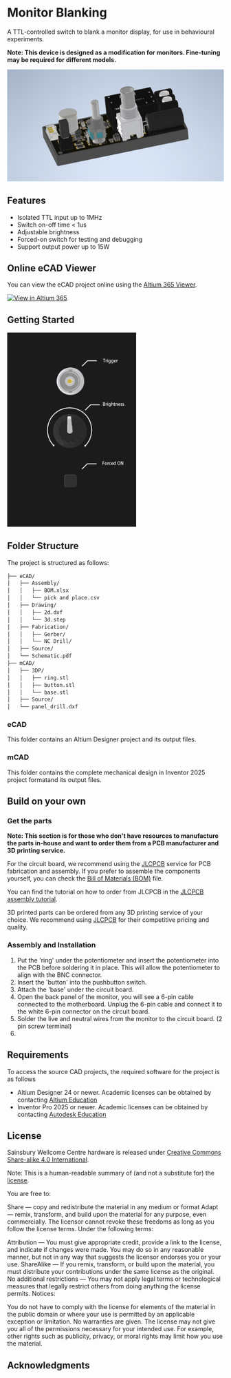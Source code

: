 # Monitor Blanking

A TTL-controlled switch to blank a monitor display, for use in behavioural experiments.

**Note: This device is designed as a modification for monitors. Fine-tuning may be required for different models.**

![Assembled](img/assembled.png)

## Features

- Isolated TTL input up to 1MHz
- Switch on-off time < 1us
- Adjustable brightness
- Forced-on switch for testing and debugging
- Support output power up to 15W

## Online eCAD Viewer

You can view the eCAD project online using the [Altium 365 Viewer](https://sainsburywellcomecentre.github.io/fablab/).

[![View in Altium 365](https://img.shields.io/badge/View%20in-Altium%20365-blue?logo=altium&logoColor=white)](https://sainsburywellcomecentre.github.io/fablab/)

## Getting Started

<img src="img/panel.png" alt="Panel" width="300"/>

## Folder Structure

The project is structured as follows:

```bash
├── eCAD/
│   ├── Assembly/
│   │   ├── BOM.xlsx
│   │   └── pick and place.csv
│   ├── Drawing/
│   │   ├── 2d.dxf
│   │   └── 3d.step
│   ├── Fabrication/
│   │   ├── Gerber/
│   │   └── NC Drill/
│   ├── Source/
│   └── Schematic.pdf
├── mCAD/
│   ├── 3DP/
│   │   ├── ring.stl
│   │   ├── button.stl
│   │   └── base.stl
│   ├── Source/
│   └── panel_drill.dxf


```

### eCAD

This folder contains an Altium Designer project and its output files.

### mCAD

This folder contains the complete mechanical design in Inventor 2025 project formatand its output files.

## Build on your own

### Get the parts

**Note: This section is for those who don't have resources to manufacture the parts in-house and want to order them from a PCB manufacturer and 3D printing service.**

For the circuit board, we recommend using the [JLCPCB](https://jlcpcb.com/) service for PCB fabrication and assembly. If you prefer to assemble the components yourself, you can check the [Bill of Materials (BOM)](eCAD/Assembly/BOM.xlsx) file.

You can find the tutorial on how to order from JLCPCB in the [JLCPCB assembly tutorial](https://jlcpcb.com/capabilities/assembly).

3D printed parts can be ordered from any 3D printing service of your choice. We recommend using [JLCPCB](https://jlcpcb.com/) for their competitive pricing and quality.

### Assembly and Installation

1. Put the 'ring' under the potentiometer and insert the potentiometer into the PCB before soldering it in place. This will allow the potentiometer to align with the BNC connector.
2. Insert the 'button' into the pushbutton switch.
3. Attach the 'base' under the circuit board.
4. Open the back panel of the monitor, you will see a 6-pin cable connected to the motherboard. Unplug the 6-pin cable and connect it to the white 6-pin connector on the circuit board.
5. Solder the live and neutral wires from the monitor to the circuit board. (2 pin screw terminal)
6.

## Requirements

To access the source CAD projects, the required software for the project is as follows

- Altium Designer 24 or newer. Academic licenses can be obtained by contacting [Altium Education](https://www.altium.com/education/)
- Inventor Pro 2025 or newer. Academic licenses can be obtained by contacting [Autodesk Education](https://www.autodesk.com/education/home)

## License

Sainsbury Wellcome Centre hardware is released under [Creative Commons Share-alike 4.0 International](http://creativecommons.org/licenses/by-sa/4.0/).

Note: This is a human-readable summary of (and not a substitute for) the [license](License.txt).

You are free to:

Share — copy and redistribute the material in any medium or format
Adapt — remix, transform, and build upon the material
for any purpose, even commercially.
The licensor cannot revoke these freedoms as long as you follow the license terms.
Under the following terms:

Attribution — You must give appropriate credit, provide a link to the license, and indicate if changes were made. You may do so in any reasonable manner, but not in any way that suggests the licensor endorses you or your use.
ShareAlike — If you remix, transform, or build upon the material, you must distribute your contributions under the same license as the original.
No additional restrictions — You may not apply legal terms or technological measures that legally restrict others from doing anything the license permits.
Notices:

You do not have to comply with the license for elements of the material in the public domain or where your use is permitted by an applicable exception or limitation.
No warranties are given. The license may not give you all of the permissions necessary for your intended use. For example, other rights such as publicity, privacy, or moral rights may limit how you use the material.

## Acknowledgments
